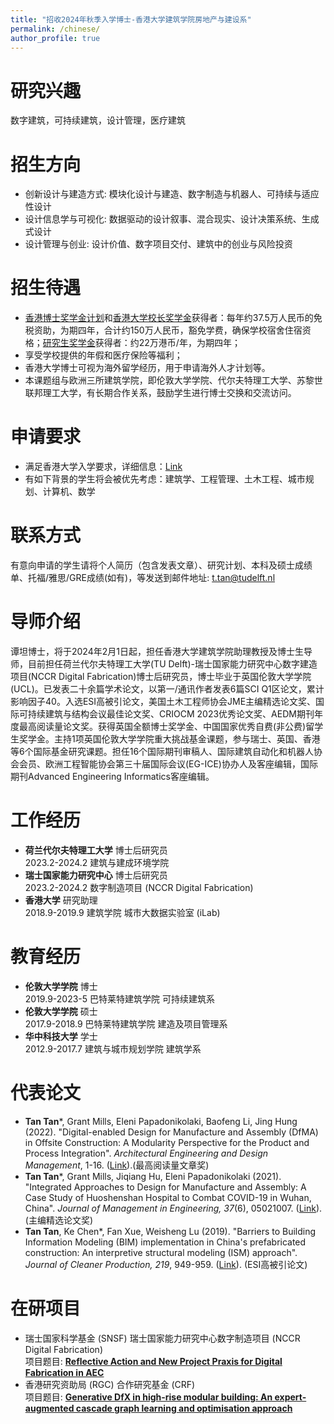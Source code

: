 ```yaml
---
title: "招收2024年秋季入学博士-香港大学建筑学院房地产与建设系"
permalink: /chinese/
author_profile: true
---
```


# 研究兴趣
数字建筑，可持续建筑，设计管理，医疗建筑

# 招生方向
* 创新设计与建造方式: 模块化设计与建造、数字制造与机器人、可持续与适应性设计
* 设计信息学与可视化: 数据驱动的设计叙事、混合现实、设计决策系统、生成式设计
* 设计管理与创业: 设计价值、数字项目交付、建筑中的创业与风险投资

# 招生待遇
* [香港博士奖学金计划](https://gradsch.hku.hk/prospective_students/fees_scholarships_and_financial_support/hong_kong_phd_fellowship_scheme)和[香港大学校长奖学金](https://gradsch.hku.hk/prospective_students/fees_scholarships_and_financial_support/hku_presidential_phd_scholar_programme)获得者：每年约37.5万人民币的免税资助，为期四年，合计约150万人民币，豁免学费，确保学校宿舍住宿资格；[研究生奖学金](https://gradsch.hku.hk/prospective_students/fees_scholarships_and_financial_support/postgraduate_scholarships)获得者：约22万港币/年，为期四年；
* 享受学校提供的年假和医疗保险等福利；
* 香港大学博士可视为海外留学经历，用于申请海外人才计划等。
* 本课题组与欧洲三所建筑学院，即伦敦大学学院、代尔夫特理工大学、苏黎世联邦理工大学，有长期合作关系，鼓励学生进行博士交换和交流访问。

# 申请要求
* 满足香港大学入学要求，详细信息：[Link](https://engg.hku.hk/Admissions/PhD-MPhil/Admission-Requirements)
* 有如下背景的学生将会被优先考虑：建筑学、工程管理、土木工程、城市规划、计算机、数学

# 联系方式
有意向申请的学生请将个人简历（包含发表文章）、研究计划、本科及硕士成绩单、托福/雅思/GRE成绩(如有)，等发送到邮件地址: t.tan@tudelft.nl

# 导师介绍
谭坦博士，将于2024年2月1日起，担任香港大学建筑学院助理教授及博士生导师，目前担任荷兰代尔夫特理工大学(TU Delft)-瑞士国家能力研究中心数字建造项目(NCCR Digital Fabrication)博士后研究员，博士毕业于英国伦敦大学学院 (UCL)。已发表二十余篇学术论文，以第一/通讯作者发表6篇SCI Q1区论文，累计影响因子40。入选ESI高被引论文，美国土木工程师协会JME主编精选论文奖、国际可持续建筑与结构会议最佳论文奖、CRIOCM 2023优秀论文奖、AEDM期刊年度最高阅读量论文奖。获得英国全额博士奖学金、中国国家优秀自费(非公费)留学生奖学金。主持1项英国伦敦大学学院重大挑战基金课题，参与瑞士、英国、香港等6个国际基金研究课题。担任16个国际期刊审稿人、国际建筑自动化和机器人协会会员、欧洲工程智能协会第三十届国际会议(EG-ICE)协办人及客座编辑，国际期刊Advanced Engineering Informatics客座编辑。

# 工作经历
* **荷兰代尔夫特理工大学** 博士后研究员
<br>2023.2-2024.2 建筑与建成环境学院
* **瑞士国家能力研究中心** 博士后研究员
<br>2023.2-2024.2 数字制造项目 (NCCR Digital Fabrication)
* **香港大学** 研究助理
<br>2018.9-2019.9 建筑学院 城市大数据实验室 (iLab)

# 教育经历
* **伦敦大学学院** 博士
<br>2019.9-2023-5 巴特莱特建筑学院 可持续建筑系
* **伦敦大学学院** 硕士
<br>2017.9-2018.9 巴特莱特建筑学院 建造及项目管理系
* **华中科技大学** 学士 
<br>2012.9-2017.7 建筑与城市规划学院 建筑学系  

# 代表论文
* **Tan Tan***, Grant Mills, Eleni Papadonikolaki, Baofeng Li, Jing Hung (2022). "Digital-enabled Design for Manufacture and Assembly (DfMA) in Offsite Construction: A Modularity Perspective for the Product and Process Integration". <i>Architectural Engineering and Design Management</i>, 1-16. ([Link](https://doi.org/10.1080/17452007.2022.2104208)).(最高阅读量文章奖)
* **Tan Tan***, Grant Mills, Jiqiang Hu, Eleni Papadonikolaki (2021). "Integrated Approaches to Design for Manufacture and Assembly: A Case Study of Huoshenshan Hospital to Combat COVID-19 in Wuhan, China". <i>Journal of Management in Engineering, 37</i>(6), 05021007. ([Link](https://ascelibrary.org/doi/abs/10.1061/%28ASCE%29ME.1943-5479.0000972)). (主编精选论文奖)
* **Tan Tan**, Ke Chen*, Fan Xue, Weisheng Lu (2019). "Barriers to Building Information Modeling (BIM) implementation in China's prefabricated construction: An interpretive structural modeling (ISM) approach". <i>Journal of Cleaner Production, 219</i>, 949-959. ([Link](https://www.sciencedirect.com/science/article/abs/pii/S095965261930530X)). (ESI高被引论文)

# 在研项目
* 瑞士国家科学基金 (SNSF) 瑞士国家能力研究中心数字制造项目 (NCCR Digital Fabrication)
<br>项目题目: [**Reflective Action and New Project Praxis for Digital Fabrication in AEC**](https://dfab.ch/)
* 香港研究资助局 (RGC) 合作研究基金 (CRF)
<br>项目题目: [**Generative DfX in high-rise modular building: An expert-augmented cascade graph learning and optimisation approach**](https://generativedfx.hku.hk/)

